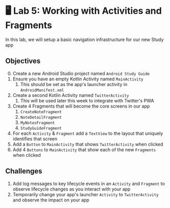 # 🖥 Lab 5: Working with Activities and Fragments
In this lab, we will setup a basic navigation infrastructure for our new Study app

## Objectives
0. Create a new Android Studio project named `Android Study Guide`
1. Ensure you have an empty Kotlin Activity named `MainActivity`
    1. This should be set as the app's launcher activity in `AndroidManifest.xml`
2. Create a second Kotlin Activity named `TwitterActivity`
    1. This will be used later this week to integrate with Twitter's PWA
3. Create 4 Fragments that will become the core screens in our app
    1. `CreateNoteFragment`
    2. `NoteDetailFragment`
    3. `MyNotesFragment`
    4. `StudyGuideFragment`
4. For each `Activity` & `Fragment` add a `TextView` to the layout that uniquely identifies that screen
5. Add a `Button` to `MainActivity` that shows `TwitterActivity` when clicked
6. Add 4 `Buttons` to `MainActivity` that show each of the new `Fragments` when clicked

## Challenges
1. Add log messages to key lifecycle events in an `Activity` and `Fragment` to observe lifecycle changes as you interact with your app
2. Temporarily change your app's launcher `Activity` to `TwitterActivity` and observe the impact on your app